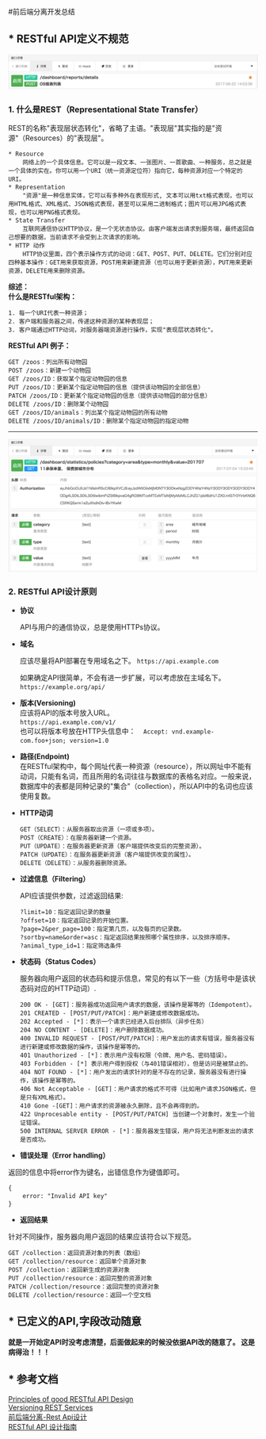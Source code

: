 #前后端分离开发总结

## * RESTful API定义不规范
![不规范的例子](https://github.com/Summer-Zhang/RESTful/blob/master/%E5%B1%8F%E5%B9%95%E5%BF%AB%E7%85%A7%202017-07-07%20%E4%B8%8B%E5%8D%8812.46.42.png)

### 1. 什么是REST（Representational State Transfer）
REST的名称"表现层状态转化"，省略了主语。"表现层"其实指的是"资源"（Resources）的"表现层"。

	* Resource
		网络上的一个具体信息。它可以是一段文本、一张图片、一首歌曲、一种服务，总之就是一个具体的实在。你可以用一个URI（统一资源定位符）指向它，每种资源对应一个特定的URI。
	* Representation
		"资源"是一种信息实体，它可以有多种外在表现形式, 文本可以用txt格式表现，也可以用HTML格式、XML格式、JSON格式表现，甚至可以采用二进制格式；图片可以用JPG格式表现，也可以用PNG格式表现。
	* State Transfer
		互联网通信协议HTTP协议，是一个无状态协议。由客户端发出请求到服务端，最终返回自己想要的数据，当前请求不会受到上次请求的影响。
	* HTTP 动作
		HTTP协议里面，四个表示操作方式的动词：GET、POST、PUT、DELETE。它们分别对应四种基本操作：GET用来获取资源，POST用来新建资源（也可以用于更新资源），PUT用来更新资源，DELETE用来删除资源。
**综述：  
 什么是RESTful架构：** 

	1. 每一个URI代表一种资源； 
	2. 客户端和服务器之间，传递这种资源的某种表现层；
	3. 客户端通过HTTP动词，对服务器端资源进行操作，实现"表现层状态转化"。

**RESTful API 例子：** 

	GET /zoos：列出所有动物园
	POST /zoos：新建一个动物园
	GET /zoos/ID：获取某个指定动物园的信息
	PUT /zoos/ID：更新某个指定动物园的信息（提供该动物园的全部信息）
	PATCH /zoos/ID：更新某个指定动物园的信息（提供该动物园的部分信息）
	DELETE /zoos/ID：删除某个动物园
	GET /zoos/ID/animals：列出某个指定动物园的所有动物
	DELETE /zoos/ID/animals/ID：删除某个指定动物园的指定动物

------

![不规范的例子](https://github.com/Summer-Zhang/RESTful/blob/master/%E5%B1%8F%E5%B9%95%E5%BF%AB%E7%85%A7%202017-07-07%20%E4%B8%8B%E5%8D%8812.48.26.png)

### 2. RESTful API设计原则
*  **协议**  

	API与用户的通信协议，总是使用HTTPs协议。
*  **域名** 

	应该尽量将API部署在专用域名之下。
	` https://api.example.com `
	
	如果确定API很简单，不会有进一步扩展，可以考虑放在主域名下。
	` https://example.org/api/ `
	
*  **版本(Versioning)**  
	应该将API的版本号放入URL。  
	` https://api.example.com/v1/ `  
	也可以将版本号放在HTTP头信息中：
	`　Accept: vnd.example-com.foo+json; version=1.0 `
*  **路径(Endpoint)**  
	在RESTful架构中，每个网址代表一种资源（resource），所以网址中不能有动词，只能有名词，而且所用的名词往往与数据库的表格名对应。一般来说，数据库中的表都是同种记录的"集合"（collection），所以API中的名词也应该使用复数。

*  **HTTP动词**

	```
	GET（SELECT）：从服务器取出资源（一项或多项）。  
	POST（CREATE）：在服务器新建一个资源。  
	PUT（UPDATE）：在服务器更新资源（客户端提供改变后的完整资源）。  
	PATCH（UPDATE）：在服务器更新资源（客户端提供改变的属性）。  
	DELETE（DELETE）：从服务器删除资源。  
	```
	
*  **过滤信息（Filtering）**

	API应该提供参数，过滤返回结果:
	
	```
	?limit=10：指定返回记录的数量
	?offset=10：指定返回记录的开始位置。
	?page=2&per_page=100：指定第几页，以及每页的记录数。
	?sortby=name&order=asc：指定返回结果按照哪个属性排序，以及排序顺序。
	?animal_type_id=1：指定筛选条件
	```
*  **状态码（Status Codes）**

	服务器向用户返回的状态码和提示信息，常见的有以下一些（方括号中是该状态码对应的HTTP动词）.

	```
	200 OK - [GET]：服务器成功返回用户请求的数据，该操作是幂等的（Idempotent）。
	201 CREATED - [POST/PUT/PATCH]：用户新建或修改数据成功。
	202 Accepted - [*]：表示一个请求已经进入后台排队（异步任务）
	204 NO CONTENT - [DELETE]：用户删除数据成功。
	400 INVALID REQUEST - [POST/PUT/PATCH]：用户发出的请求有错误，服务器没有进行新建或修改数据的操作，该操作是幂等的。
	401 Unauthorized - [*]：表示用户没有权限（令牌、用户名、密码错误）。
	403 Forbidden - [*] 表示用户得到授权（与401错误相对），但是访问是被禁止的。
	404 NOT FOUND - [*]：用户发出的请求针对的是不存在的记录，服务器没有进行操作，该操作是幂等的。
	406 Not Acceptable - [GET]：用户请求的格式不可得（比如用户请求JSON格式，但是只有XML格式）。
	410 Gone -[GET]：用户请求的资源被永久删除，且不会再得到的。
	422 Unprocesable entity - [POST/PUT/PATCH] 当创建一个对象时，发生一个验证错误。
	500 INTERNAL SERVER ERROR - [*]：服务器发生错误，用户将无法判断发出的请求是否成功。
	```
*  **错误处理（Error handling）**

返回的信息中将error作为键名，出错信息作为键值即可。

```
{
    error: "Invalid API key"
}
```
*  **返回结果**

针对不同操作，服务器向用户返回的结果应该符合以下规范。

```
GET /collection：返回资源对象的列表（数组）
GET /collection/resource：返回单个资源对象
POST /collection：返回新生成的资源对象
PUT /collection/resource：返回完整的资源对象
PATCH /collection/resource：返回完整的资源对象
DELETE /collection/resource：返回一个空文档
```

	
## * 已定义的API,字段改动随意
**就是一开始定API时没考虑清楚，后面做起来的时候没依据API改的随意了。 这是病得治！！！**
## * 参考文档
[Principles of good RESTful API Design](https://codeplanet.io/principles-good-restful-api-design/)  
[Versioning REST Services](http://www.informit.com/articles/article.aspx?p=1566460)  
[前后端分离-Rest Api设计](http://bbear.me/qian-hou-duan-fen-chi-tr/)  
[RESTful API 设计指南](http://www.ruanyifeng.com/blog/2014/05/restful_api.html)  
